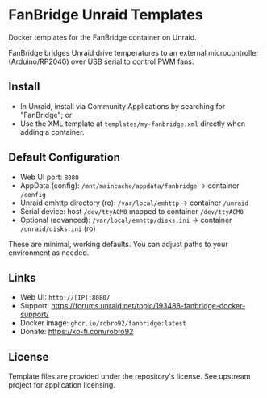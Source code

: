 # FanBridge Unraid Templates

Docker templates for the FanBridge container on Unraid.

FanBridge bridges Unraid drive temperatures to an external microcontroller (Arduino/RP2040) over USB serial to control PWM fans.

## Install

- In Unraid, install via Community Applications by searching for "FanBridge"; or
- Use the XML template at `templates/my-fanbridge.xml` directly when adding a container.

## Default Configuration

- Web UI port: `8080`
- AppData (config): `/mnt/maincache/appdata/fanbridge` → container `/config`
- Unraid emhttp directory (ro): `/var/local/emhttp` → container `/unraid`
- Serial device: host `/dev/ttyACM0` mapped to container `/dev/ttyACM0`
- Optional (advanced): `/var/local/emhttp/disks.ini` → container `/unraid/disks.ini` (ro)

These are minimal, working defaults. You can adjust paths to your environment as needed.

## Links

- Web UI: `http://[IP]:8080/`
- Support: https://forums.unraid.net/topic/193488-fanbridge-docker-support/
- Docker image: `ghcr.io/robro92/fanbridge:latest`
- Donate: https://ko-fi.com/robro92

## License

Template files are provided under the repository's license. See upstream project for application licensing.

